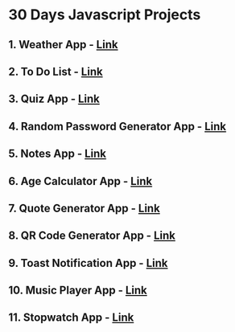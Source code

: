 # 30 Days Javascript Projects

## 1. Weather App - [Link](https://mhdryan09.github.io/30Days_JavascriptProjects/WeatherApp/index.html)

## 2. To Do List - [Link](https://mhdryan09.github.io/30Days_JavascriptProjects/ToDoApp/index.html)

## 3. Quiz App - [Link](https://mhdryan09.github.io/30Days_JavascriptProjects/QuizApp/index.html)

## 4. Random Password Generator App - [Link](https://mhdryan09.github.io/30Days_JavascriptProjects/PasswordGenerator/index.html)

## 5. Notes App - [Link](https://mhdryan09.github.io/30Days_JavascriptProjects/NotesApp/index.html)

## 6. Age Calculator App - [Link](https://mhdryan09.github.io/30Days_JavascriptProjects/AgeCalculator/index.html)

## 7. Quote Generator App - [Link](https://mhdryan09.github.io/30Days_JavascriptProjects/QuoteGenerator/index.html)

## 8. QR Code Generator App - [Link](https://mhdryan09.github.io/30Days_JavascriptProjects/QRCodeGenerator/index.html)

## 9. Toast Notification App - [Link](https://mhdryan09.github.io/30Days_JavascriptProjects/ToastNotification/index.html)

## 10. Music Player App - [Link](https://mhdryan09.github.io/30Days_JavascriptProjects/MusicPlayer/index.html)

## 11. Stopwatch App - [Link](https://mhdryan09.github.io/30Days_JavascriptProjects/StopwatchApp/index.html)

